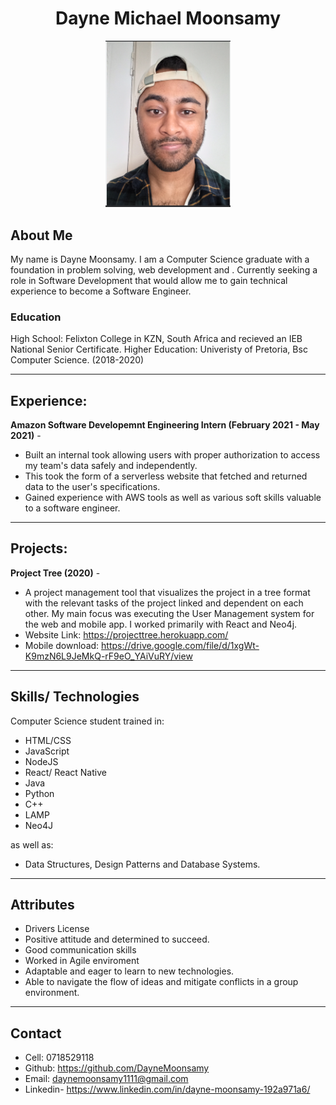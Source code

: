 <div align="center"><h1> Dayne Michael Moonsamy</h1></div>  
  
  
<p align="center">
  <img src="22.jpg" width=200/>  
</p>  

## About Me
My name is Dayne Moonsamy. I am a Computer Science graduate with a foundation in problem solving, web development and  . Currently seeking a role in Software Development that would allow me to gain technical experience to become a Software Engineer.  



### Education

High School: Felixton College in KZN, South Africa and recieved an IEB National Senior Certificate.
Higher Education: Univeristy of Pretoria, Bsc Computer Science. (2018-2020)  

***

## Experience:

**Amazon Software Developemnt Engineering Intern (February 2021 - May 2021)** -   
- Built an internal took allowing users with proper authorization to access my team's data safely and independently.
- This took the form of a serverless website that fetched and returned data to the user's specifications.
- Gained experience with AWS tools as well as various soft skills valuable to a software engineer.   

***  

## Projects:

**Project Tree (2020)** -  
- A project management tool that visualizes the project in a tree format with the relevant tasks of the project linked and dependent on each other. My main focus was executing the User Management system for the web and mobile app. I worked primarily with React and Neo4j.
- Website Link: https://projecttree.herokuapp.com/  
- Mobile download: https://drive.google.com/file/d/1xgWt-K9mzN6L9JeMkQ-rF9eO_YAiVuRY/view  


***  


## Skills/ Technologies
Computer Science student trained in:

- HTML/CSS
- JavaScript
- NodeJS
- React/ React Native
- Java
- Python
- C++
- LAMP
- Neo4J

as well as:

- Data Structures, Design Patterns and Database Systems.  


***  

## Attributes
- Drivers License
- Positive attitude and determined to succeed.
- Good communication skills
- Worked in Agile enviroment
- Adaptable and eager to learn to new technologies.
- Able to navigate the flow of ideas and mitigate conflicts in a group environment.   
***  
## Contact
- Cell: 0718529118
- Github: https://github.com/DayneMoonsamy
- Email: daynemoonsamy1111@gmail.com
- Linkedin- https://www.linkedin.com/in/dayne-moonsamy-192a971a6/
